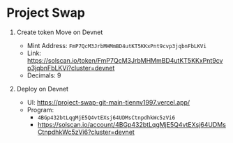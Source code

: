 # Project Swap

1. Create token Move on Devnet
    * Mint Address: `FmP7QcM3JrbMHMmBD4utKT5KKxPnt9cvp3jqbnFbLKVi`
    * Link: https://solscan.io/token/FmP7QcM3JrbMHMmBD4utKT5KKxPnt9cvp3jqbnFbLKVi?cluster=devnet
    * Decimals: 9

2. Deploy on Devnet
    * UI: https://project-swap-git-main-tiennv1997.vercel.app/
    * Program:
        * `4BGp432btLqgMjE5Q4vtEXsj64UDMsCtnpdhkWc5zVi6`
        * https://solscan.io/account/4BGp432btLqgMjE5Q4vtEXsj64UDMsCtnpdhkWc5zVi6?cluster=devnet
